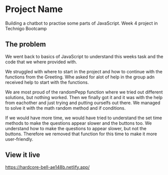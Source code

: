 # Project Name
Building a chatbot to practise some parts of JavaScript.
Week 4 project in Technigo Bootcamp

## The problem

We went back to basics of JavaScript to understand this weeks task and the code that we where provided with. 

We struggled with where to start in the project and how to continue with the functions from the Greeting. Whe asked for alot of help in the group adn received help to start with the functions. 

We are most proud of the randomPepp function where we tried out different solutions, but nothing worked. Then we finally got it and it was with the help from eachother and just trying and putting ourselfs out there. We managed to solve it with the math random method and if conditions. 

If we would have more time, we would have tried to understand the set time methods to make the questions appear slower and the buttons too. We understand how to make the questions to appear slower, but not the buttons. Therefore we removed that function for this time to make it more user-friendly.


## View it live

https://hardcore-bell-ae148b.netlify.app/
